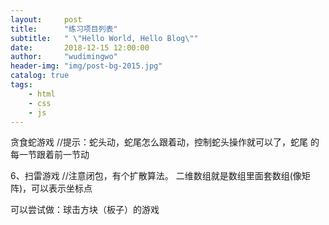 ```yaml
---
layout:     post
title:      "练习项目列表"
subtitle:   " \"Hello World, Hello Blog\""
date:       2018-12-15 12:00:00
author:     "wudimingwo"
header-img: "img/post-bg-2015.jpg"
catalog: true
tags:
    - html
    - css
    - js
---
```




贪食蛇游戏 //提示：蛇头动，蛇尾怎么跟着动，控制蛇头操作就可以了，蛇尾
的每一节跟着前一节动

6、扫雷游戏 //注意闭包，有个扩散算法。
二维数组就是数组里面套数组(像矩阵)，可以表示坐标点

可以尝试做：球击方块（板子）的游戏
